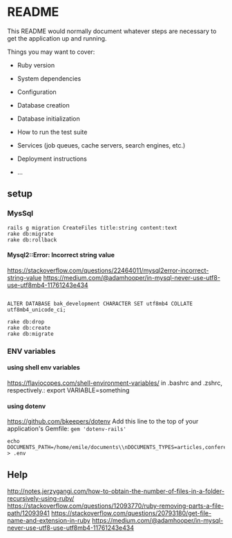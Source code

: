 # README

This README would normally document whatever steps are necessary to get the
application up and running.

Things you may want to cover:

* Ruby version

* System dependencies

* Configuration

* Database creation

* Database initialization

* How to run the test suite

* Services (job queues, cache servers, search engines, etc.)

* Deployment instructions

* ...


## setup
### MysSql
```
rails g migration CreateFiles title:string content:text
rake db:migrate
rake db:rollback
```
#### Mysql2::Error: Incorrect string value
https://stackoverflow.com/questions/22464011/mysql2error-incorrect-string-value
https://medium.com/@adamhooper/in-mysql-never-use-utf8-use-utf8mb4-11761243e434
```

ALTER DATABASE bak_development CHARACTER SET utf8mb4 COLLATE utf8mb4_unicode_ci;

rake db:drop
rake db:create
rake db:migrate
```

### ENV variables
#### using shell env variables
https://flaviocopes.com/shell-environment-variables/
in .bashrc and .zshrc, respectively.: export VARIABLE=something
#### using dotenv
https://github.com/bkeepers/dotenv
Add this line to the top of your application's Gemfile:
```gem 'dotenv-rails'```
```
echo DOCUMENTS_PATH=/home/emile/documents\\nDOCUMENTS_TYPES=articles,conference,m,note,sorbonne\\nDOCUMENTS_EXT=.md > .env  
```

## Help
http://notes.jerzygangi.com/how-to-obtain-the-number-of-files-in-a-folder-recursively-using-ruby/
https://stackoverflow.com/questions/12093770/ruby-removing-parts-a-file-path/12093941
https://stackoverflow.com/questions/20793180/get-file-name-and-extension-in-ruby
https://medium.com/@adamhooper/in-mysql-never-use-utf8-use-utf8mb4-11761243e434

